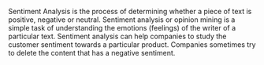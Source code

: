 Sentiment Analysis is the process of determining whether a piece of text is positive, negative or neutral. Sentiment analysis or opinion mining is a simple task of understanding the emotions (feelings) of the writer of a particular text.
Sentiment analysis can help companies to study the customer sentiment towards a particular product.
Companies sometimes try to delete the content that has a negative sentiment.

